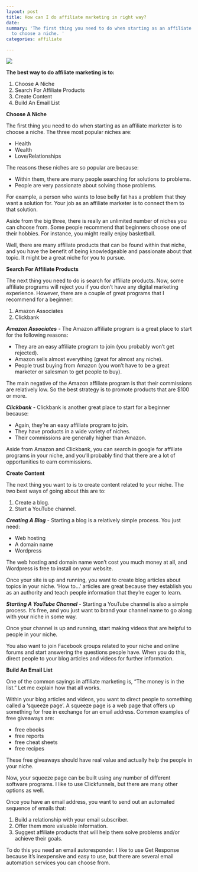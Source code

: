 ```yaml
---
layout: post
title: How can I do affiliate marketing in right way?
date: 
summary: 'The first thing you need to do when starting as an affiliate marketer is
  to choose a niche. '
categories: affiliate

---
```

![](https://qph.fs.quoracdn.net/main-qimg-dac308479ddee5012e77b30192020b39)

**The best way to do affiliate marketing is to:**

1. Choose A Niche
2. Search For Affiliate Products
3. Create Content
4. Build An Email List

**Choose A Niche**

The first thing you need to do when starting as an affiliate marketer is to choose a niche. The three most popular niches are:

* Health
* Wealth
* Love/Relationships

The reasons these niches are so popular are because:

* Within them, there are many people searching for solutions to problems.
* People are very passionate about solving those problems.

For example, a person who wants to lose belly fat has a problem that they want a solution for. Your job as an affiliate marketer is to connect them to that solution.

Aside from the big three, there is really an unlimited number of niches you can choose from. Some people recommend that beginners choose one of their hobbies. For instance, you might really enjoy basketball.

Well, there are many affiliate products that can be found within that niche, and you have the benefit of being knowledgeable and passionate about that topic. It might be a great niche for you to pursue.

**Search For Affiliate Products**

The next thing you need to do is search for affiliate products. Now, some affiliate programs will reject you if you don’t have any digital marketing experience. However, there are a couple of great programs that I recommend for a beginner:

1. Amazon Associates
2. Clickbank

**_Amazon Associates_** - The Amazon affiliate program is a great place to start for the following reasons:

* They are an easy affiliate program to join (you probably won’t get rejected).
* Amazon sells almost everything (great for almost any niche).
* People trust buying from Amazon (you won’t have to be a great marketer or salesman to get people to buy).

The main negative of the Amazon affiliate program is that their commissions are relatively low. So the best strategy is to promote products that are $100 or more.

**_Clickbank_** - Clickbank is another great place to start for a beginner because:

* Again, they’re an easy affiliate program to join.
* They have products in a wide variety of niches.
* Their commissions are generally higher than Amazon.

Aside from Amazon and Clickbank, you can search in google for affiliate programs in your niche, and you’ll probably find that there are a lot of opportunities to earn commissions.

**Create Content**

The next thing you want to is to create content related to your niche. The two best ways of going about this are to:

1. Create a blog.
2. Start a YouTube channel.

**_Creating A Blog_** - Starting a blog is a relatively simple process. You just need:

* Web hosting
* A domain name
* Wordpress

The web hosting and domain name won’t cost you much money at all, and Wordpress is free to install on your website.

Once your site is up and running, you want to create blog articles about topics in your niche. ‘How to…’ articles are great because they establish you as an authority and teach people information that they’re eager to learn.

**_Starting A YouTube Channel_** - Starting a YouTube channel is also a simple process. It’s free, and you just want to brand your channel name to go along with your niche in some way.

Once your channel is up and running, start making videos that are helpful to people in your niche.

You also want to join Facebook groups related to your niche and online forums and start answering the questions people have. When you do this, direct people to your blog articles and videos for further information.

**Build An Email List**

One of the common sayings in affiliate marketing is, “The money is in the list.” Let me explain how that all works.

Within your blog articles and videos, you want to direct people to something called a ‘squeeze page’. A squeeze page is a web page that offers up something for free in exchange for an email address. Common examples of free giveaways are:

* free ebooks
* free reports
* free cheat sheets
* free recipes

These free giveaways should have real value and actually help the people in your niche.

Now, your squeeze page can be built using any number of different software programs. I like to use Clickfunnels, but there are many other options as well.

Once you have an email address, you want to send out an automated sequence of emails that:

1. Build a relationship with your email subscriber.
2. Offer them more valuable information.
3. Suggest affiliate products that will help them solve problems and/or achieve their goals.

To do this you need an email autoresponder. I like to use Get Response because it’s inexpensive and easy to use, but there are several email automation services you can choose from.